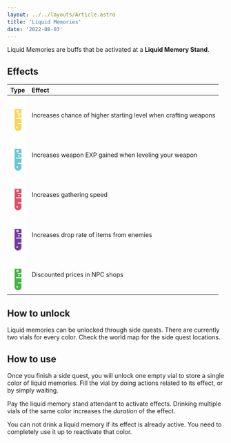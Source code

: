 ```yaml
---
layout: ../../layouts/Article.astro
title: 'Liquid Memories'
date: '2022-08-03'
---
```


Liquid Memories are buffs that be activated at a **Liquid Memory Stand**.

## Effects

| Type           | Effect         |
| :------------- | :------------- |
| ![Yellow Liquid Memory](/static/images/liquidMemory/yellow.svg) | Increases chance of higher starting level when crafting weapons |
| ![Blue Liquid Memory](/static/images/liquidMemory/blue.svg)     | Increases weapon EXP gained when leveling your weapon |
| ![Red Liquid Memory](/static/images/liquidMemory/red.svg)       | Increases gathering speed |
| ![Purple Liquid Memory](/static/images/liquidMemory/purple.svg) | Increases drop rate of items from enemies |
| ![Green Liquid Memory](/static/images/liquidMemory/green.svg)   | Discounted prices in NPC shops |

## How to unlock
Liquid memories can be unlocked through side quests. There are currently two vials for every color.
Check the world map for the side quest locations.

## How to use
Once you finish a side quest, you will unlock one empty vial to store a single color of liquid memories.
Fill the vial by doing actions related to its effect, or by simply waiting.

Pay the liquid memory stand attendant to activate effects. Drinking multiple vials of the same color increases the *duration* of the effect.

You can not drink a liquid memory if its effect is already active. You need to completely use it up to reactivate that color.